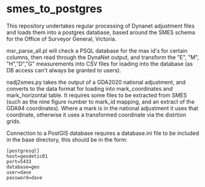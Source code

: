 # smes_to_postgres
This repository undertakes regular processing of Dynanet adjustment files and loads them into a postgres database, based around the SMES schema for the Office of Surveyor General, Victoria.

msr_parse_all.pl will check a PSQL database for the max id's for certain columns, then read through the DynaNet output, and transform the "E", "M", "H","D","G" measurements into CSV files for loading into the database (as DB access can't always be granted to users).

nadj2smes.py takes the output of a GDA2020 national adjustment, and converts to the data format for loading into mark_coordinates and mark_horizontal table. It requires some files to be extracted from SMES (such as the nine figure number to mark_id mapping, and an extract of the GDA94 coordinates). Where a mark is in the national adjustment it uses that coordinate, otherwise it uses a transformed coordinate via the distrtion grids.

Connection to a PostGIS database requires a database.ini file to be included in the base directory, this should be in the form:
```
[postgresql]
host=geodetic01
port=5433
database=geo
user=dave
password=dave
```

